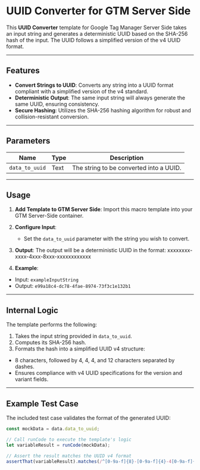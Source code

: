 # UUID Converter for GTM Server Side

This **UUID Converter** template for Google Tag Manager Server Side takes an input string and generates a deterministic UUID based on the SHA-256 hash of the input. The UUID follows a simplified version of the v4 UUID format.

---

## Features

- **Convert Strings to UUID**: Converts any string into a UUID format compliant with a simplified version of the v4 standard.
- **Deterministic Output**: The same input string will always generate the same UUID, ensuring consistency.
- **Secure Hashing**: Utilizes the SHA-256 hashing algorithm for robust and collision-resistant conversion.

---

## Parameters

| Name             | Type  | Description                                       |
|------------------|-------|---------------------------------------------------|
| `data_to_uuid`   | Text  | The string to be converted into a UUID.           |

---

## Usage

1. **Add Template to GTM Server Side**:
   Import this macro template into your GTM Server-Side container.

2. **Configure Input**:
   - Set the `data_to_uuid` parameter with the string you wish to convert.

3. **Output**:
   The output will be a deterministic UUID in the format:
    xxxxxxxx-xxxx-4xxx-8xxx-xxxxxxxxxxxx

4. **Example**:
- Input: `exampleInputString`
- Output: `e99a18c4-dc78-4fae-8974-73f3c1e132b1`

---

## Internal Logic

The template performs the following:
1. Takes the input string provided in `data_to_uuid`.
2. Computes its SHA-256 hash.
3. Formats the hash into a simplified UUID v4 structure:
- 8 characters, followed by 4, 4, 4, and 12 characters separated by dashes.
- Ensures compliance with v4 UUID specifications for the version and variant fields.

---

## Example Test Case

The included test case validates the format of the generated UUID:
```javascript
const mockData = data.data_to_uuid;

// Call runCode to execute the template's logic
let variableResult = runCode(mockData);

// Assert the result matches the UUID v4 format
assertThat(variableResult).matches(/^[0-9a-f]{8}-[0-9a-f]{4}-4[0-9a-f]{3}-[89ab][0-9a-f]{3}-[0-9a-f]{12}$/i);
